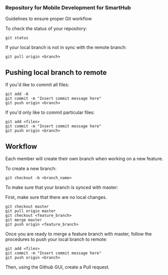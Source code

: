 ### Repository for Mobile Development for SmartHub

Guidelines to ensure proper Git workflow

To check the status of your repository:

```
git status
```

If your local branch is not in sync with the remote branch:

```
git pull origin <branch>
```



## Pushing local branch to remote

If you'd like to commit all files:

```
git add -A
git commit -m "Insert commit message here"
git push origin <branch>
```

If you'd only like to commit particular files:

```
git add <files>
git commit -m "Insert commit message here"
git push origin <branch>
```

## Workflow

Each member will create their own branch when working on a new feature. 

To create a new branch:

```
git checkout -b <branch_name>
```

To make sure that your branch is synced with master:

First, make sure that there are no local changes.

```
git checkout master
git pull origin master
git checkout <feature_branch>
git merge master
git push origin <feature_branch>
```

Once you are ready to merge a feature branch with master, follow the procedures to push your local branch to remote:

```
git add <files>
git commit -m "Insert commit message here"
git push origin <branch>
```

Then, using the Github GUI, create a Pull request.
